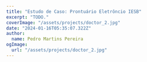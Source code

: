 ```yaml
---
title: "Estudo de Caso: Prontuário Eletrôncio IESB"
excerpt: "TODO."
coverImage: "/assets/projects/doctor_2.jpg"
date: "2024-01-16T05:35:07.322Z"
author:
  name: Pedro Martins Pereira 
ogImage:
  url: "/assets/projects/doctor_2.jpg"
---
```


